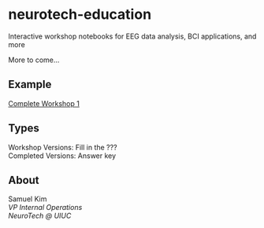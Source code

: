 # neurotech-education
Interactive workshop notebooks for EEG data analysis, BCI applications, and more  

More to come...

## Example

[Complete Workshop 1](https://github.com/YungPyung/neurotech-education/blob/main/completed_versions/Intro_to_EEG_Data_Analysis.ipynb)

## Types
Workshop Versions: Fill in the ???  
Completed Versions: Answer key

## About
Samuel Kim  
_VP Internal Operations_  
_NeuroTech @ UIUC_
